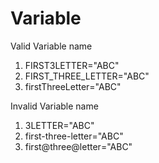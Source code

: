 Variable
============

Valid Variable name
1. FIRST3LETTER="ABC"
2. FIRST_THREE_LETTER="ABC"
3. firstThreeLetter="ABC"

Invalid Variable name
1. 3LETTER="ABC"
2. first-three-letter="ABC"
3. first@three@letter="ABC"